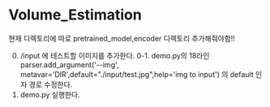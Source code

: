 # Volume_Estimation

현재 디렉토리에 따로
pretrained_model,encoder 디렉토리 추가해줘야함!!

0. /input 에 테스트할 이미지를 추가한다.
0-1. demo.py의 18라인 parser.add_argument('--img', metavar='DIR',default="./input/test.jpg",help='img to input')
  의 default 인자 경로 수정한다.
1. demo.py 실행한다.
